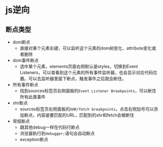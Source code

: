 # js逆向

## 断点类型
- dom断点
    - 直接对某个元素右键，可以监听这个元素的dom树变化、attribute变化或者删除
- dom事件断点
    - 选中某个元素，elements页面右侧默认是styles，切换到Event Listeners，可以查看到这个元素的所有事件监听器，也会显示对应代码位置。可以去监听器里面下断点，触发事件之后就会断住。
- 所有事件断点
    - 找到sources标签页右侧面板的`Event Listener Breakpoints`，可以断住所有此类事件
- xhr断点
    - sources标签页右侧面板的`XHR/fetch breakpoints`，点击右侧加号可以添加断点，内容是要匹配的URL，匹配到的xhr和fetch会被断住
- 常规断点
    - 跟其他debug一样在代码行断点
    - 浏览器执行到`debugger;`语句会自动断点
    - exception断点